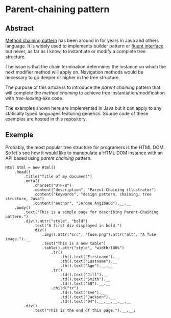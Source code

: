 # Parent-chaining pattern

## Abstract

[Method chaining pattern](https://martinfowler.com/dslCatalog/methodChaining.html) has been around in 
for years in Java and others language. It is widely used to implements builder pattern or [fluent interface](https://martinfowler.com/bliki/FluentInterface.html)
but never, as far as I know, to instantiate or modify a complete tree structure.

The issue is that the chain termination determines the instance on which the next modifier method will apply on.
Navigation methods would be necessary to go deeper or higher in the tree structure. 

The purpose of this article is to introduce the *parent chaining* pattern that will complete the *method chaining* to 
achieve tree instantiation/modification with *tree-looking-like* code. 

The examples shown here are implemented in Java but it can apply to any statically typed languages featuring generics. 
Source code of these exemples are hosted in this repository.

## Exemple

Probably, the most popular tree structure for programers is the HTML DOM. So let's see how it would like to manupulate 
a HTML DOM instance with an API based using *parent chaining* pattern.

```
Html html = new Html()
    .head()
        .title("Title of my document")
        .meta()
            .charset("UTF-8")
            .content("description", "Parent-Chaining illustrator")
            .content("keywords", "design pattern, chaining, tree structure, Java")
            .content("author", "Jerome Angibaud").__.__
    .body()
        .text("This is a simple page for describing Parent-Chaining pattern.")
        .div().attr("style", "bold")
            .text("A first div displayed in bold.")
            .div()
                .img().attr("src", "fuse.png").attr("alt", "A fuse image.").__
                .text("This is a new table")
                .table().attr("style", "width:100%")
                    .tr()
                        .th().text("Firstname").__
                        .th().text("Lastname").__
                        .th().text("Age").__.__
                    .tr()
                        .td().text("Jill").__
                        .td().text("Smith").__
                        .td().text("50").__.__
                    .child("tr")
                        .td().text("Eve").__
                        .td().text("Jackson").__
                        .td().text("94").__.__.__.__.__
        .div()
            .text("This is the end of this page.").__.__;
```
